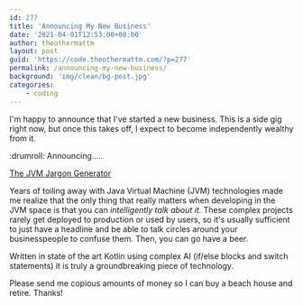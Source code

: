```yaml
---
id: 277
title: 'Announcing My New Business'
date: '2021-04-01T12:53:00+00:00'
author: theothermattm
layout: post
guid: 'https://code.theothermattm.com/?p=277'
permalink: /announcing-my-new-business/
background: 'img/clean/bg-post.jpg'
categories:
    - coding
---
```


<!-- wp:paragraph -->
<p>I'm happy to announce that I've started a new business.  This is a side gig right now, but once this takes off, I expect to become independently wealthy from it.</p>
<!-- /wp:paragraph -->

<!-- wp:paragraph -->
<p>:drumroll: Announcing.....</p>
<!-- /wp:paragraph -->

<!-- wp:paragraph {"fontSize":"large"} -->
<p class="has-large-font-size"><a href="https://jvm-jargon-generator.herokuapp.com/" target="_blank" rel="noreferrer noopener" title="https://jvm-jargon-generator.herokuapp.com/">The JVM Jargon Generator</a></p>
<!-- /wp:paragraph -->

<!-- wp:paragraph -->
<p>Years of toiling away with Java Virtual Machine (JVM) technologies made me realize that the only thing that really matters when developing in the JVM space is that you can <em>intelligently talk about it</em>.  These complex projects rarely get deployed to production or used by users, so it's usually sufficient to just have a headline and be able to talk circles around your businesspeople to confuse them.  Then, you can go have a beer.</p>
<!-- /wp:paragraph -->

<!-- wp:paragraph -->
<p>Written in state of the art Kotlin using complex AI (if/else blocks and switch statements) it is truly a groundbreaking piece of technology.</p>
<!-- /wp:paragraph -->

<!-- wp:paragraph -->
<p>Please send me copious amounts of money so I can buy a beach house and retire.  Thanks!</p>
<!-- /wp:paragraph -->